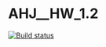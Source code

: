 # AHJ__HW_1.2
[![Build status](https://ci.appveyor.com/api/projects/status/qxypaleh63s45hcb?svg=true)](https://ci.appveyor.com/project/Vasya24/ahj-hw-1-2)
